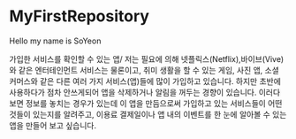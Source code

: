 # MyFirstRepository

Hello my name is SoYeon

가입한 서비스를 확인할 수 있는 앱/
저는 필요에 의해  넷플릭스(Netflix),바이브(Vive)와 같은 엔터테인먼트 서비스는 물론이고, 취미 생활을 할 수 있는 게임, 사진 앱, 소셜 커머스와
같은 다른 여러 가지 서비스(앱)들에 많이 가입하고 있습니다.
하지만 초반에 사용하다가 점차 안쓰게되어 앱을 삭제하거나 알림을 꺼두는 경향이 있습니다. 이러다 보면 정보를 놓치는 경우가 있는데
이 앱을 만듬으로써 가입하고 있는 서비스들이 어떤 것들이 있는지를 알려주고, 이용료 결제일이나 앱 내의 이벤트를 한 눈에 알아볼 수 있는 앱을 만들어 보고 싶습니다.

 
